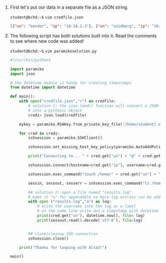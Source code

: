 1. First let's put our data in a separate file as a JSON string.

    `student@bchd:~$` `vim credfile.json`

    ```json
    [{"un": "bender", "ip": "10.10.2.3"}, {"un": "zoidberg", "ip": "10.10.2.5"},{"un": "fry", "ip": "10.10.2.4"}]
    ```

0. The following script has both solutions built into it. Read the comments to see where new code was added!

    `student@bchd:~$` `vim paramikosolution.py`

    ```python
    #!/usr/bin/python3

    import paramiko
    import json

    # the datetime module is handy for creating timestamps
    from datetime import datetime

    def main():
        with open("credfile.json","r") as credfile:
            # solution 1: the json.load() function will convert a JSON file
            # into a pythonic object
            credz= json.load(credfile)

        mykey = paramiko.RSAKey.from_private_key_file("/home/student/.ssh/id_rsa")

        for cred in credz:
            sshsession = paramiko.SSHClient()

            sshsession.set_missing_host_key_policy(paramiko.AutoAddPolicy())

            print("Connecting to... " + cred.get("un") + "@" + cred.get("ip"))

            sshsession.connect(hostname=cred.get("ip"), username=cred.get("un"), pkey=mykey)

            sshsession.exec_command("touch /home/" + cred.get("un") + "/goodnews.everyone")

            sessin, sessout, sesserr = sshsession.exec_command("ls /home/" + cred.get("un"))

            ## solution 2: open a file named "results.log"
            # make it "a" for appendable so more log entries can be added to it
            with open ("results.log","a") as log:
                # write the username into the log as a label
                # on the same line write out a timestamp with datetime
                print(cred.get("un"), datetime.now(), file= log)
                print(sessout.read().decode('utf-8'), file=log)


            ## close/cleanup SSH connection
            sshsession.close()

        print("Thanks for looping with Alta3!")

    main()
    ```
